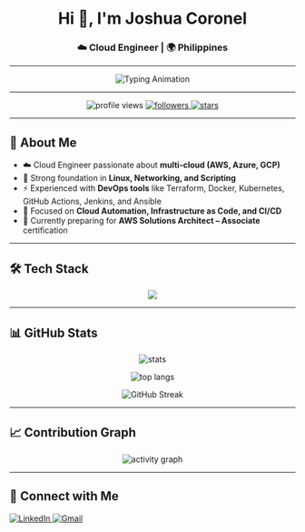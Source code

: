 <!-- Profile Header -->
<h1 align="center">Hi 👋, I'm Joshua Coronel</h1>
<h3 align="center">☁️ Cloud Engineer | 🌍 Philippines</h3>

---

<!-- Typing Animation -->
<p align="center">
  <img src="https://readme-typing-svg.herokuapp.com?size=22&duration=3000&color=00BFFF&center=true&vCenter=true&width=700&lines=Cloud+Engineer+%7C+DevOps+Enthusiast;AWS+%7C+Azure+%7C+GCP;Terraform+%7C+Docker+%7C+Kubernetes;Always+Learning+%F0%9F%9A%80" alt="Typing Animation" />
</p>

---

<!-- Badges -->
<p align="center">
  <img src="https://komarev.com/ghpvc/?username=joshuadev101&label=Profile%20views&color=0e75b6&style=flat" alt="profile views" />
  <a href="https://github.com/joshuadev101?tab=followers">
    <img src="https://img.shields.io/github/followers/joshuadev101?label=Followers&style=social" alt="followers" />
  </a>
  <a href="https://github.com/joshuadev101/">
    <img src="https://img.shields.io/github/stars/joshuadev101?affiliations=OWNER%2CCOLLABORATOR" alt="stars" />
  </a>
</p>

---

## 🌟 About Me
- ☁️ Cloud Engineer passionate about **multi-cloud (AWS, Azure, GCP)**  
- 🐧 Strong foundation in **Linux, Networking, and Scripting**  
- ⚡ Experienced with **DevOps tools** like Terraform, Docker, Kubernetes, GitHub Actions, Jenkins, and Ansible  
- 🎯 Focused on **Cloud Automation, Infrastructure as Code, and CI/CD**  
- 🚀 Currently preparing for **AWS Solutions Architect – Associate** certification  

---

## 🛠️ Tech Stack
<p align="center">
  <img src="https://skillicons.dev/icons?i=aws,azure,gcp,docker,kubernetes,terraform,ansible,git,github,linux,python,bash,java,cs,php,mysql,flutter,html,css,js" />
</p>

---

## 📊 GitHub Stats
<p align="center">
  <img src="https://github-readme-stats.vercel.app/api?username=joshuadev101&show_icons=true&theme=radical" alt="stats" />
</p>

<p align="center">
  <img src="https://github-readme-stats.vercel.app/api/top-langs/?username=joshuadev101&layout=compact&theme=radical" alt="top langs" />
</p>

<p align="center">
  <img src="https://streak-stats.demolab.com?user=joshuadev101&theme=radical" alt="GitHub Streak" />
</p>

---

## 📈 Contribution Graph
<p align="center">
  <img src="https://github-readme-activity-graph.vercel.app/graph?username=joshuadev101&theme=react-dark&hide_border=true&area=true" alt="activity graph" />
</p>

---

## 🤝 Connect with Me
<p align="left">
  <a href="https://linkedin.com/in/joshuadev101" target="blank">
    <img src="https://img.shields.io/badge/LinkedIn-0077B5?style=for-the-badge&logo=linkedin&logoColor=white" alt="LinkedIn"/>
  </a>
  <a href="mailto:your-email@gmail.com">
    <img src="https://img.shields.io/badge/Gmail-D14836?style=for-the-badge&logo=gmail&logoColor=white" alt="Gmail"/>
  </a>
</p>
